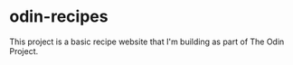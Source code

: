 # odin-recipes

This project is a basic recipe website that I'm building as part of The Odin Project.